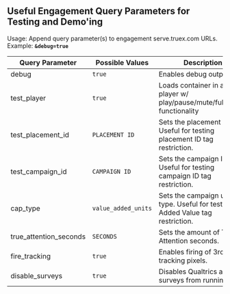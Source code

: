 ## Useful Engagement Query Parameters for Testing and Demo'ing

Usage: Append query parameter(s) to engagement serve.truex.com URLs.  
Example: **`&debug=true`**

| Query Parameter  | Possible Values | Description |
| ------------- | ------------- | ------------- |
| debug  | `true`  | Enables debug output.  |
| test_player  | `true`  | Loads container in a test player w/ play/pause/mute/fullscreen functionality  |
| test_placement_id  | `PLACEMENT ID`  | Sets the placement ID.  Useful for testing placement ID tag restriction.  |
| test_campaign_id  | `CAMPAIGN ID`  | Sets the campaign ID.  Useful for testing campaign ID tag restriction.  |
| cap_type  | `value_added_units`  | Sets the campaign unit type.  Useful for testing Added Value tag restriction.  |
| true_attention_seconds  | `SECONDS`  | Sets the amount of True Attention seconds.  |
| fire_tracking  | `true`  | Enables firing of 3rd-party tracking pixels.  |
| disable_surveys  | `true`  | Disables Qualtrics and Vizu surveys from running.  |
